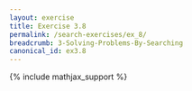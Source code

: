 ```yaml
---
layout: exercise
title: Exercise 3.8
permalink: /search-exercises/ex_8/
breadcrumb: 3-Solving-Problems-By-Searching
canonical_id: ex3.8
---
```


{% include mathjax_support %}
